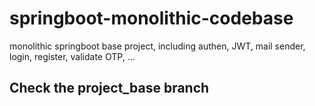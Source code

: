 # springboot-monolithic-codebase
monolithic springboot base project, including authen, JWT, mail sender, login, register, validate OTP, ...

## Check the project_base branch
